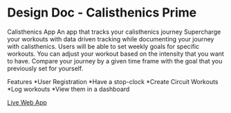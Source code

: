 # Design Doc - Calisthenics Prime

Calisthenics App
An app that tracks your calisthenics journey 
Supercharge your workouts with data driven tracking while documenting your journey with calisthenics. Users will be able to set weekly goals for specific workouts. You can adjust your workout based on the intensity that you want to have. Compare your journey by a given time frame with the goal that you previously set for yourself.

Features
*User Registration
*Have a stop-clock 
*Create Circuit Workouts
*Log workouts 
*View them in a dashboard

[Live Web App](https://shielded-citadel-69871.herokuapp.com/)
